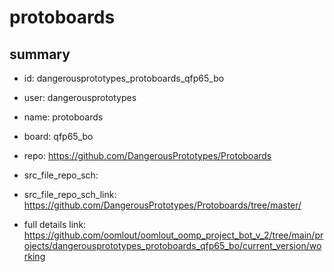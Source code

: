 # protoboards
 
## summary 
* id: dangerousprototypes_protoboards_qfp65_bo
* user: dangerousprototypes
* name: protoboards
* board: qfp65_bo
* repo: https://github.com/DangerousPrototypes/Protoboards



* src_file_repo_sch: 
* src_file_repo_sch_link: https://github.com/DangerousPrototypes/Protoboards/tree/master/
* full details link: https://github.com/oomlout/oomlout_oomp_project_bot_v_2/tree/main/projects/dangerousprototypes_protoboards_qfp65_bo/current_version/working  







